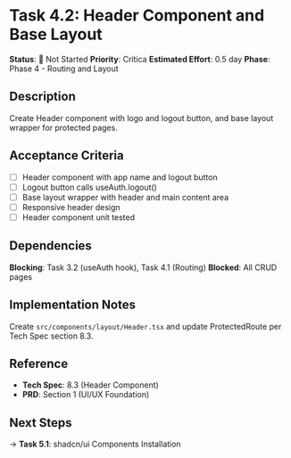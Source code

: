 # Task 4.2: Header Component and Base Layout

**Status**: 🔵 Not Started
**Priority**: Crítica
**Estimated Effort**: 0.5 day
**Phase**: Phase 4 - Routing and Layout

## Description
Create Header component with logo and logout button, and base layout wrapper for protected pages.

## Acceptance Criteria
- [ ] Header component with app name and logout button
- [ ] Logout button calls useAuth.logout()
- [ ] Base layout wrapper with header and main content area
- [ ] Responsive header design
- [ ] Header component unit tested

## Dependencies
**Blocking**: Task 3.2 (useAuth hook), Task 4.1 (Routing)
**Blocked**: All CRUD pages

## Implementation Notes
Create `src/components/layout/Header.tsx` and update ProtectedRoute per Tech Spec section 8.3.

## Reference
- **Tech Spec**: 8.3 (Header Component)
- **PRD**: Section 1 (UI/UX Foundation)

## Next Steps
→ **Task 5.1**: shadcn/ui Components Installation
